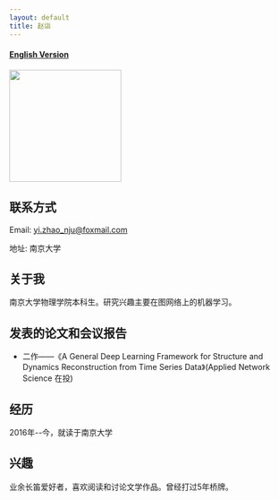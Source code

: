 ```yaml
---
layout: default
title: 赵诣
---
```



#### [English Version](https://bnusss.github.io/person/zhao-yi.html)


<img src="/img/people/zhaoyi.jpg" height="200px" width="200px" />


## 联系方式

Email: yi.zhao_nju@foxmail.com

地址: 南京大学


## 关于我

南京大学物理学院本科生。研究兴趣主要在图网络上的机器学习。

## 发表的论文和会议报告

- 二作——《A General Deep Learning Framework for Structure and Dynamics Reconstruction from Time Series Data》(Applied Network Science 在投)


## 经历

2016年--今，就读于南京大学

## 兴趣

业余长笛爱好者，喜欢阅读和讨论文学作品。曾经打过5年桥牌。